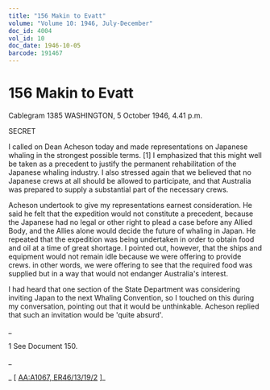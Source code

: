 ```yaml
---
title: "156 Makin to Evatt"
volume: "Volume 10: 1946, July-December"
doc_id: 4004
vol_id: 10
doc_date: 1946-10-05
barcode: 191467
---
```


# 156 Makin to Evatt

Cablegram 1385 WASHINGTON, 5 October 1946, 4.41 p.m.

SECRET

I called on Dean Acheson today and made representations on Japanese whaling in the strongest possible terms. [1] I emphasized that this might well be taken as a precedent to justify the permanent rehabilitation of the Japanese whaling industry. I also stressed again that we believed that no Japanese crews at all should be allowed to participate, and that Australia was prepared to supply a substantial part of the necessary crews.

Acheson undertook to give my representations earnest consideration. He said he felt that the expedition would not constitute a precedent, because the Japanese had no legal or other right to plead a case before any Allied Body, and the Allies alone would decide the future of whaling in Japan. He repeated that the expedition was being undertaken in order to obtain food and oil at a time of great shortage. I pointed out, however, that the ships and equipment would not remain idle because we were offering to provide crews. in other words, we were offering to see that the required food was supplied but in a way that would not endanger Australia's interest.

I had heard that one section of the State Department was considering inviting Japan to the next Whaling Convention, so I touched on this during my conversation, pointing out that it would be unthinkable. Acheson replied that such an invitation would be 'quite absurd'.

_

1 See Document 150.

_

_ [ [AA:A1067, ER46/13/19/2](http://www.naa.gov.au/cgi-bin/Search?O=I&Number=191467) ]_
